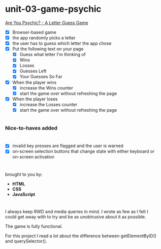# unit-03-game-psychic

[Are You Psychic? - A Letter Guess Game](https://rkaseman.github.io/unit-03-game-letter-guess/)

- [x] Browser-based game
- [x] the app randomly picks a letter
- [x] the user has to guess which letter the app chose
- [x] Put the following text on your page
  - [x] Guess what letter I'm thinking of
  - [x] Wins
  - [x] Losses
  - [x] Guesses Left
  - [x] Your Guesses So Far
- [x] When the player wins
  - [x] increase the Wins counter
  - [x] start the game over without refreshing the page
- [x] When the player loses
  - [x] increase the Losses counter
  - [x] start the game over without refreshing the page
#
### Nice-to-haves added
#
- [x] invalid key presses are flagged and the user is warned
- [x] on-screen selection buttons that change state with either keyboard or on-screen activation
#
brought to you by:
- **HTML**
- **CSS**
- **JavaScript**
#
I always keep RWD and media queries in mind. I wrote as few as I felt I could get away with to try and be as unobtrusive about it as possible.

The game is fully functional.

For this project I read a lot about the difference between getElementByID() and querySelector().
